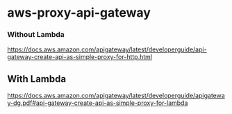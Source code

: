 # aws-proxy-api-gateway

### Without Lambda

https://docs.aws.amazon.com/apigateway/latest/developerguide/api-gateway-create-api-as-simple-proxy-for-http.html

## With Lambda

https://docs.aws.amazon.com/apigateway/latest/developerguide/apigateway-dg.pdf#api-gateway-create-api-as-simple-proxy-for-lambda

